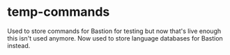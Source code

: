 # temp-commands
Used to store commands for Bastion for testing but now that's live enough this isn't used anymore. Now used to store language databases for Bastion instead.
